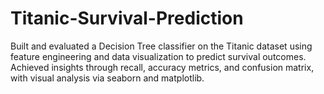 # Titanic-Survival-Prediction
Built and evaluated a Decision Tree classifier on the Titanic dataset using feature engineering and data visualization to predict survival outcomes. Achieved insights through recall, accuracy metrics, and confusion matrix, with visual analysis via seaborn and matplotlib.
